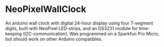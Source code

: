 # NeoPixelWallClock
An arduino wall clock with digital 24-hour display using four 7-segment digits, built with NeoPixel LED-strips, and an DS3231 module for time-keeping (I2C-communication). Was programmed on a Sparkfun Pro Micro, but should work on other Arduino compatibles.
